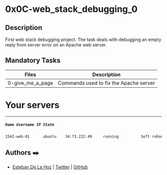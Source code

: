 # 0x0C-web_stack_debugging_0

## Description

First web stack debugging project. The task deals with debugging an empty reply from server error on an Apache web server.

## Mandatory Tasks

| Files | Description |
| ----- | ----------- |
| 0-give_me_a_page | Commands used to fix the Apache server |


# Your servers
---
##### `Name Username IP State`

```sh
1542-web-01	     ubuntu	   34.73.222.49		running		     Soft reboot	    Hard reboot	     Ask a new server
```

## Authors :black_nib:

- [Esteban De La Hoz](https://www.linkedin.com/in/esteban-de-la-hoz-romero-b6270017b/) | [Twitter](https://twitter.com/Esteban18911) | [GitHub](https://github.com/Esteban18911)
